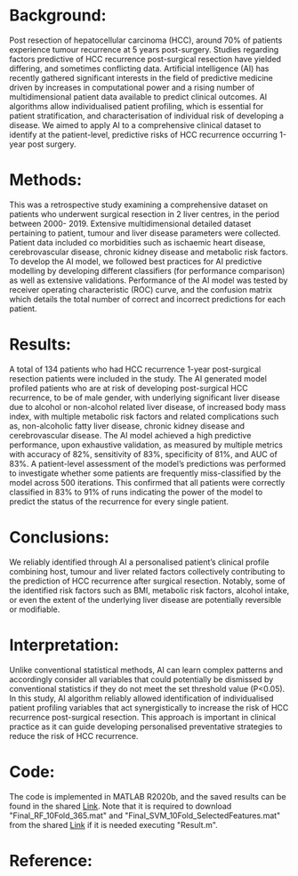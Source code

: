 # Background: 
Post resection of hepatocellular carcinoma (HCC), around 70% of patients experience tumour recurrence at 5 years post-surgery.  Studies regarding factors
predictive of HCC recurrence post-surgical resection have yielded differing, and sometimes conflicting data. Artificial intelligence (AI) has recently gathered
significant interests in the field of predictive medicine driven by increases in computational power and a rising number of multidimensional patient data
available to predict clinical outcomes. AI algorithms allow individualised patient profiling, which is essential for patient stratification, and characterisation
of individual risk of developing a disease. We aimed to apply AI to a comprehensive clinical dataset to identify at the patient-level, predictive risks of HCC
recurrence occurring 1-year post surgery. 
# Methods: 
This was a retrospective study examining a comprehensive dataset on patients who underwent surgical resection in 2 liver centres, in the period between 2000-
2019. Extensive multidimensional detailed dataset pertaining to patient, tumour and liver disease parameters were collected. Patient data included co morbidities
such as ischaemic heart disease, cerebrovascular disease, chronic kidney disease and metabolic risk factors. To develop the AI model, we followed best
practices for AI predictive modelling by developing different classifiers (for performance comparison) as well as extensive validations. Performance of the
AI model was tested by receiver operating characteristic (ROC) curve, and the confusion matrix which details the total number of correct and incorrect
predictions for each patient. 
# Results: 
A total of 134 patients who had HCC recurrence 1-year post-surgical resection patients were included in the study. The AI generated model profiled patients who
are at risk of developing post-surgical HCC recurrence, to be of male gender, with underlying significant liver disease due to alcohol or non-alcohol related
liver disease, of increased body mass index, with multiple metabolic risk factors and related complications such as, non-alcoholic fatty liver disease, chronic
kidney disease and cerebrovascular disease. The AI model achieved a high predictive performance, upon exhaustive validation, as measured by multiple metrics with
accuracy of 82%, sensitivity of 83%, specificity of 81%, and AUC of 83%. A patient-level assessment of the model’s predictions was performed to investigate
whether some patients are frequently miss-classified by the model across 500 iterations. This confirmed that all patients were correctly classified in 83% to 91%
of runs indicating the power of the model to predict the status of the recurrence for every single patient.
# Conclusions: 
We reliably identified through AI a personalised patient’s clinical profile combining host, tumour and liver related factors collectively contributing to the
prediction of HCC recurrence after surgical resection. Notably, some of the identified risk factors such as BMI, metabolic risk factors, alcohol intake, or
even the extent of the underlying liver disease are potentially reversible or modifiable.
# Interpretation: 
Unlike conventional statistical methods, AI can learn complex patterns and accordingly consider all variables that could potentially be dismissed by
conventional statistics if they do not meet the set threshold value (P<0.05). In this study, AI algorithm reliably allowed identification of individualised
patient profiling variables that act synergistically to increase the risk of HCC recurrence post-surgical resection.  This approach is important in clinical
practice as it can guide developing personalised preventative strategies to reduce the risk of HCC recurrence. 

# Code:
The code is implemented in MATLAB R2020b, and the saved results can be found in the shared [Link](https://drive.google.com/file/d/1dhKK-0V2vRhIaFg137MwqsDUFUMlJcK9/view?usp=sharing). Note that it is required to download "Final_RF_10Fold_365.mat" and "Final_SVM_10Fold_SelectedFeatures.mat" from the shared [Link](https://drive.google.com/file/d/1dhKK-0V2vRhIaFg137MwqsDUFUMlJcK9/view?usp=sharing) if it is needed executing "Result.m". 


# Reference: 
 
